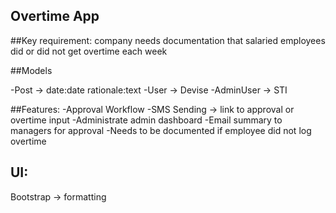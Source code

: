 ## Overtime App

##Key requirement: company needs documentation that salaried employees did or did not get overtime each week

##Models

-Post -> date:date rationale:text
-User -> Devise
-AdminUser -> STI

##Features:
-Approval Workflow
-SMS Sending -> link to approval or overtime input
-Administrate admin dashboard
-Email summary to managers for approval
-Needs to be documented if employee did not log overtime

## UI:
Bootstrap -> formatting